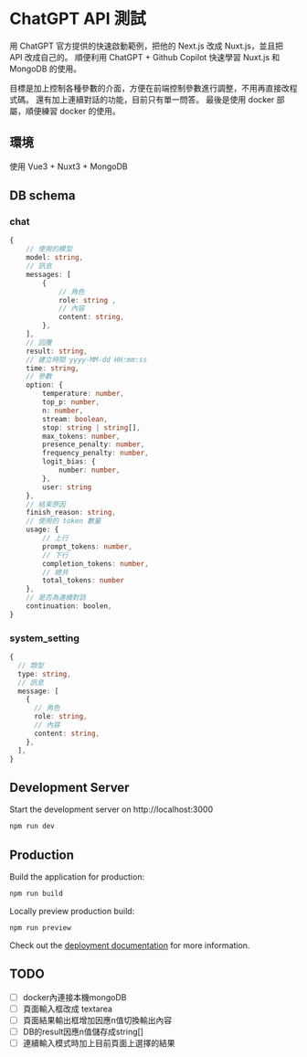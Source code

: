 # ChatGPT API 測試

用 ChatGPT 官方提供的快速啟動範例，把他的 Next.js 改成 Nuxt.js，並且把 API 改成自己的。
順便利用 ChatGPT + Github Copilot 快速學習 Nuxt.js 和 MongoDB 的使用。

目標是加上控制各種參數的介面，方便在前端控制參數進行調整，不用再直接改程式碼。
還有加上連續對話的功能，目前只有單一問答。
最後是使用 docker 部屬，順便練習 docker 的使用。

## 環境

使用 Vue3 + Nuxt3 + MongoDB

## DB schema

### chat

```ts
{
    // 使用的模型
    model: string,
    // 訊息
    messages: [
        {
            // 角色
            role: string ,
            // 內容
            content: string,
        },
    ],
    // 回覆
    result: string,
    // 建立時間 yyyy-MM-dd HH:mm:ss
    time: string,
    // 參數
    option: {
        temperature: number,
        top_p: number,
        n: number,
        stream: boolean,
        stop: string | string[],
        max_tokens: number,
        presence_penalty: number,
        frequency_penalty: number,
        logit_bias: {
            number: number,
        },
        user: string
    },
    // 結束原因
    finish_reason: string,
    // 使用的 token 數量
    usage: {
        // 上行
        prompt_tokens: number,
        // 下行
        completion_tokens: number,
        // 總共
        total_tokens: number
    },
    // 是否為連續對話
    continuation: boolen,
}
```

### system_setting

```ts
{
  // 類型
  type: string,
  // 訊息
  message: [
    {
      // 角色
      role: string,
      // 內容
      content: string,
    },
  ],
}
```

## Development Server

Start the development server on http://localhost:3000

```bash
npm run dev
```

## Production

Build the application for production:

```bash
npm run build
```

Locally preview production build:

```bash
npm run preview
```

Check out the [deployment documentation](https://nuxt.com/docs/getting-started/deployment) for more information.

## TODO

- [ ] docker內連接本機mongoDB
- [ ] 頁面輸入框改成 textarea
- [ ] 頁面結果輸出框增加因應n值切換輸出內容
- [ ] DB的result因應n值儲存成string[]
- [ ] 連續輸入模式時加上目前頁面上選擇的結果